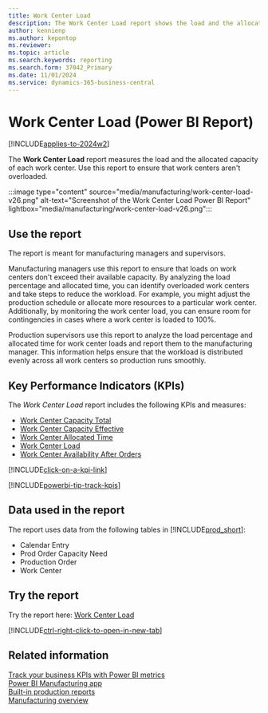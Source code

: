 ```yaml
---
title: Work Center Load
description: The Work Center Load report shows the load and the allocated capacity of each work center.
author: kennienp
ms.author: kepontop
ms.reviewer:
ms.topic: article
ms.search.keywords: reporting
ms.search.form: 37042_Primary
ms.date: 11/01/2024
ms.service: dynamics-365-business-central
---
```


# Work Center Load (Power BI Report)

[!INCLUDE[applies-to-2024w2](includes/applies-to-2024w2.md)]

The **Work Center Load** report measures the load and the allocated capacity of each work center. Use this report to ensure that work centers aren't overloaded.

:::image type="content" source="media/manufacturing/work-center-load-v26.png" alt-text="Screenshot of the Work Center Load Power BI Report" lightbox="media/manufacturing/work-center-load-v26.png":::

## Use the report

The report is meant for manufacturing managers and supervisors.

Manufacturing managers use this report to ensure that loads on work centers don't exceed their available capacity. By analyzing the load percentage and allocated time, you can identify overloaded work centers and take steps to reduce the workload. For example, you might adjust the production schedule or allocate more resources to a particular work center. Additionally, by monitoring the work center load, you can ensure room for contingencies in cases where a work center is loaded to 100%.

Production supervisors use this report to analyze the load percentage and allocated time for work center loads and report them to the manufacturing manager. This information helps ensure that the workload is distributed evenly across all work centers so production runs smoothly.

## Key Performance Indicators (KPIs)

The *Work Center Load* report includes the following KPIs and measures:

- [Work Center Capacity Total](manufacturing-powerbi-kpis.md#work-center-capacity-total)
- [Work Center Capacity Effective](manufacturing-powerbi-kpis.md#work-center-capacity-effective)
- [Work Center Allocated Time](manufacturing-powerbi-kpis.md#work-center-allocated-time)
- [Work Center Load](manufacturing-powerbi-kpis.md#work-center-load)
- [Work Center Availability After Orders](manufacturing-powerbi-kpis.md#work-center-availability-after-orders)

[!INCLUDE[click-on-a-kpi-link](includes/click-on-a-kpi-link.md)]

[!INCLUDE[powerbi-tip-track-kpis](includes/powerbi-tip-track-kpis.md)]

## Data used in the report

The report uses data from the following tables in [!INCLUDE[prod_short](includes/prod_short.md)]:

- Calendar Entry
- Prod Order Capacity Need
- Production Order
- Work Center
  
## Try the report

Try the report here: [Work Center Load](https://businesscentral.dynamics.com?page=37042)

[!INCLUDE[ctrl-right-click-to-open-in-new-tab](includes/ctrl-right-click-to-open-in-new-tab.md)]

## Related information

[Track your business KPIs with Power BI metrics](track-kpis-with-power-bi-metrics.md)  
[Power BI Manufacturing app](manufacturing-powerbi-app.md)  
[Built-in production reports](production-reports.md)  
[Manufacturing overview](production-manage-manufacturing.md)

